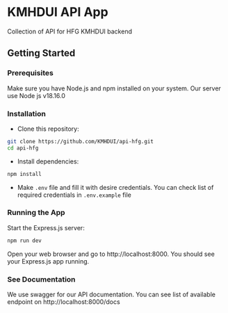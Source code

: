 # KMHDUI API App
Collection of API for HFG KMHDUI backend

## Getting Started

### Prerequisites

Make sure you have Node.js and npm installed on your system. Our server use Node js v18.16.0

### Installation

- Clone this repository:
```bash
git clone https://github.com/KMHDUI/api-hfg.git
cd api-hfg
```

- Install dependencies:
```bash
npm install
```

- Make `.env` file and fill it with desire credentials. You can check list of required credentials in `.env.example` file

### Running the App
Start the Express.js server:
```bash
npm run dev
```
Open your web browser and go to http://localhost:8000. You should see your Express.js app running.

### See Documentation
We use swagger for our API documentation. You can see list of available endpoint on http://localhost:8000/docs
